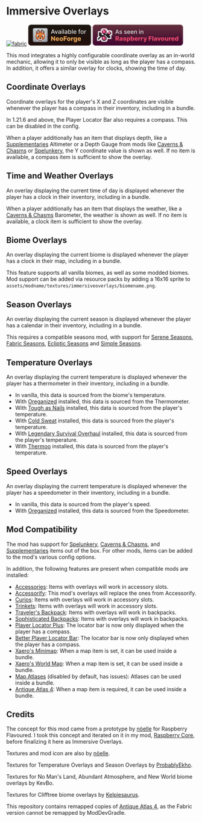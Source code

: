 # Immersive Overlays

<a href='https://modrinth.com/mod/immersive-overlays/versions?l=fabric'><img alt="fabric" height="56" src="https://raw.githubusercontent.com/intergrav/devins-badges/refs/heads/v3/assets/cozy/supported/fabric_vector.svg"></a>
<a href='https://modrinth.com/mod/immersive-overlays/versions?l=neoforge&l=forge'><img alt="forge" height="56" src="https://raw.githubusercontent.com/cassiancc/Cassians-Badges/refs/heads/main/cozy/NeoForge.svg"></a>
<a href='https://www.curseforge.com/minecraft/modpacks/raspberry-flavoured'><img alt="Raspberry Flavoured" height="56" src="https://raw.githubusercontent.com/cassiancc/Cassians-Badges/refs/heads/main/cozy/Raspberry-Flavoured.svg?"></a>

This mod integrates a highly configurable coordinate overlay as an in-world mechanic, allowing it to only be visible as long as the player has a compass. In addition, it offers a similar overlay for clocks, showing the time of day.

## Coordinate Overlays

Coordinate overlays for the player's X and Z coordinates are visible whenever the player has a compass in their inventory, including in a bundle.

In 1.21.6 and above, the Player Locator Bar also requires a compass. This can be disabled in the config.

When a player additionally has an item that displays depth, like a [Supplementaries](https://modrinth.com/mod/supplementaries) Altimeter or a Depth Gauge from mods like [Caverns & Chasms](https://modrinth.com/mod/caverns-and-chasms) or [Spelunkery](https://modrinth.com/mod/spelunkery), the Y coordinate value is shown as well. If no item is available, a compass item is sufficient to show the overlay.

## Time and Weather Overlays

An overlay displaying the current time of day is displayed whenever the player has a clock in their inventory, including in a bundle.

When a player additionally has an item that displays the weather, like a [Caverns & Chasms](https://modrinth.com/mod/caverns-and-chasms) Barometer, the weather is shown as well. If no item is available, a clock item is sufficient to show the overlay.

## Biome Overlays

An overlay displaying the current biome is displayed whenever the player has a clock in their map, including in a bundle.

This feature supports all vanilla biomes, as well as some modded biomes. Mod support can be added via resource packs by adding a 16x16 sprite to `assets/modname/textures/immersiveoverlays/biomename.png`.

## Season Overlays

An overlay displaying the current season is displayed whenever the player has a calendar in their inventory, including in a bundle.

This requires a compatible seasons mod, with support for [Serene Seasons](https://modrinth.com/mod/serene-seasons), [Fabric Seasons](https://modrinth.com/mod/fabric-seasons), [Ecliptic Seasons](https://www.curseforge.com/minecraft/mc-mods/ecliptic-seasons) and [Simple Seasons](https://modrinth.com/mod/simple-seasons).

## Temperature Overlays

An overlay displaying the current temperature is displayed whenever the player has a thermometer in their inventory, including in a bundle.

- In vanilla, this data is sourced from the biome's temperature.
- With [Oreganized](https://modrinth.com/mod/oreganized) installed, this data is sourced from the Thermometer.
- With [Tough as Nails](https://modrinth.com/mod/tough-as-nails) installed, this data is sourced from the player's temperature.
- With [Cold Sweat](https://modrinth.com/mod/cold-sweat/) installed, this data is sourced from the player's temperature.
- With [Legendary Survival Overhaul](https://www.curseforge.com/minecraft/mc-mods/legendary-survival-overhaul) installed, this data is sourced from the player's temperature.
- With [Thermoo](https://modrinth.com/mod/thermoo) installed, this data is sourced from the player's temperature.

## Speed Overlays

An overlay displaying the current temperature is displayed whenever the player has a speedometer in their inventory, including in a bundle.

- In vanilla, this data is sourced from the player's speed.
- With [Oreganized](https://modrinth.com/mod/oreganized) installed, this data is sourced from the Speedometer.

## Mod Compatibility

The mod has support for [Spelunkery](https://modrinth.com/mod/spelunkery), [Caverns & Chasms](https://modrinth.com/mod/caverns-and-chasms), and [Supplementaries](https://modrinth.com/mod/supplementaries) items out of the box. For other mods, items can be added to the mod's various config options.

In addition, the following features are present when compatible mods are installed:
- [Accessories](https://modrinth.com/mod/accessories): Items with overlays will work in accessory slots.
- [Accessorify](https://modrinth.com/mod/accessorify): This mod's overlays will replace the ones from Accessorify.
- [Curios](https://modrinth.com/mod/curios): Items with overlays will work in accessory slots.
- [Trinkets](https://modrinth.com/mod/trinkets): Items with overlays will work in accessory slots.
- [Traveler's Backpack](https://modrinth.com/mod/travelersbackpack/): Items with overlays will work in backpacks.
- [Sophisticated Backpacks](https://modrinth.com/mod/sophisticated-backpacks/versions): Items with overlays will work in backpacks.
- [Player Locator Plus](https://modrinth.com/mod/player-locator-plus): The locator bar is now only displayed when the player has a compass.
- [Better Player Locator Bar](https://modrinth.com/mod/bplb): The locator bar is now only displayed when the player has a compass.
- [Xaero's Minimap](https://modrinth.com/mod/xaeros-minimap): When a map item is set, it can be used inside a bundle.
- [Xaero's World Map](https://modrinth.com/mod/xaeros-world-map): When a map item is set, it can be used inside a bundle.
- [Map Atlases](https://modrinth.com/mod/map-atlases) (disabled by default, has issues): Atlases can be used inside a bundle.
- [Antique Atlas 4](https://modrinth.com/mod/antique-atlas-4): When a map item is required, it can be used inside a bundle.

## Credits

The concept for this mod came from a prototype by [nöelle](https://modrinth.com/user/noelledotjpg) for Raspberry Flavoured. I took this concept and iterated on it in my mod, [Raspberry Core](https://modrinth.com/mod/raspberry-core), before finalizing it here as Immersive Overlays.

Textures and mod icon are also by [nöelle](https://modrinth.com/user/noelledotjpg).

Textures for Temperature Overlays and Season Overlays by [ProbablyEkho](https://modrinth.com/user/ProbablyEkho).

Textures for No Man's Land, Abundant Atmosphere, and New World biome overlays by KevBo.

Textures for Clifftree biome overlays by [Kelpiesaurus](https://modrinth.com/user/Kelpiesaurus).

This repository contains remapped copies of [Antique Atlas 4](https://modrinth.com/mod/antique-atlas-4), as the Fabric version cannot be remapped by ModDevGradle.